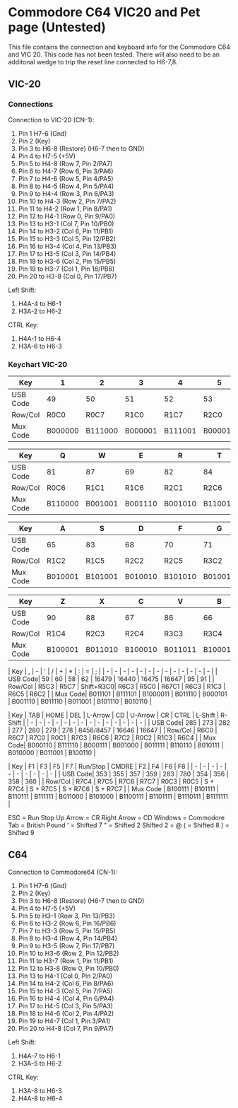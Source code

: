 # Commodore C64 VIC20 and Pet page (Untested)
This file contains the connection and keyboard info for the Commodore C64 and VIC 20. This code has not been tested. There will also need to be an additonal wedge to trip the reset line connected to H6-7,8.

## VIC-20

### Connections

Connection to VIC-20 (CN-1):
1. Pin 1 H7-6 (Gnd)
1. Pin 2   (Key)
1. Pin 3 to H6-8 (Restore) (H6-7 then to GND)
1. Pin 4 to H7-5 (+5V)
1. Pin 5 to H4-8 (Row 7, Pin 2/PA7)
1. Pin 6 to H4-7 (Row 6, Pin 3/PA6)
1. Pin 7 to H4-6 (Row 5, Pin 4/PA5)
1. Pin 8 to H4-5 (Row 4, Pin 5/PA4)
1. Pin 9 to H4-4 (Row 3, Pin 6/PA3)
1. Pin 10 to H4-3 (Row 2, Pin 7/PA2)
1. Pin 11 to H4-2 (Row 1, Pin 8/PA1)
1. Pin 12 to H4-1 (Row 0, Pin 9/PA0)
1. Pin 13 to H3-1 (Col 7, Pin 10/PB0)
1. Pin 14 to H3-2 (Col 6, Pin 11/PB1)
1. Pin 15 to H3-3 (Col 5, Pin 12/PB2)
1. Pin 16 to H3-4 (Col 4, Pin 13/PB3)
1. Pin 17 to H3-5 (Col 3, Pin 14/PB4)
1. Pin 18 to H3-6 (Col 2, Pin 15/PB5)
1. Pin 19 to H3-7 (Col 1, Pin 16/PB6)
1. Pin 20 to H3-8 (Col 0, Pin 17/PB7)

Left Shift:
1. H4A-4 to H6-1
1. H3A-2 to H6-2

CTRL Key: 
1. H4A-1 to H6-4
1. H3A-6 to H6-3

### Keychart VIC-20

| Key | 1 | 2 | 3 | 4 | 5 | 6 | 7 | 8 | 9 | 0 |
| - | - | - | - | - | - | - | - | - | - | - |
| USB Code| 49 | 50 | 51 | 52 | 53 | 54 | 55 | 56 | 57 | 48 | 
| Row/Col | R0C0    | R0C7    | R1C0    | R1C7    | R2C0    | R2C7    | R3C0    | R3C7    | R4C0    | R4C7    |
| Mux Code| B000000 | B111000 | B000001 | B111001 | B000010 | B111010 | B000011 | B111011 | B000100 | B111100 |

| Key | Q | W | E | R | T | Y | U | I | O | P |
| - | - | - | - | - | - | - | - | - | - | - |
| USB Code| 81 | 87 | 69 | 82 | 84 | 89 | 85 | 73 | 79 | 80 | 
| Row/Col | R0C6    | R1C1    | R1C6    | R2C1    | R2C6    | R3C1   | R3C6    | R4C1    | R4C6    | R5C1    |
| Mux Code| B110000 | B001001 | B001110 | B001010 | B110010 | B001011 | B110011 | B001100 | B110100 | B001101 |

| Key | A | S | D | F | G | H | J | K | L | ENTER |
| - | - | - | - | - | - | - | - | - | - | - |
| USB Code| 65 | 83 | 68 | 70 | 71 | 72 | 74 | 75 | 76 | 286 | 
| Row/Col | R1C2    | R1C5    | R2C2    | R2C5    | R3C2    | R3C5    | R4C2    | R4C5    | R5C2    | R7C1    |
| Mux Code| B010001 | B101001 | B010010 | B101010 | B010011 | B101011 | B010100 | B101100 | B010101 | B001111 |

| Key | Z | X | C | V | B | N | M | . | SPACE | @ |
| - | - | - | - | - | - | - | - | - | - | - |
| USB Code| 90 | 88 | 67 | 86 | 66 | 78 | 77 | 61 | 287 | 16434 | 
| Row/Col | R1C4    | R2C3    | R2C4    | R3C3    | R3C4    | R4C3    | R4C4    | R5C4    | R0C4    | R5C6 |
| Mux Code| B100001 | B011010 | B100010 | B011011 | B100011 | B011100 | B100100 | B100101 | B100000 | B110101 |

| Key  | , | - | ' | / | + | * | : | = | ; |
| - | - | - | - | - | - | - | - | - | - | - | - | - |
| USB Code| 59      | 60      | 58        | 62      | 16479   | 16440   | 16475   | 16647   | 95      | 91      |
| Row/Col | R5C3    | R5C7    | Shift+R3C0| R6C3    | R5C0    | R67C1   | R6C3    | R1C3    | R6C5    | R6C2    |
| Mux Code| B011101 | B111101 | B1000011  | B011110 | B000101 | B001110 | B011110 | B011001 | B101110 | B010110 |

| Key | TAB | HOME | DEL | L-Arrow | CD | U-Arrow | CR | CTRL | L-Shift | R-Shift |
| - | - | - | - | - | - | - | - | - | - | - | - | - | - |
| USB Code| 285     | 273     | 282     | 277     | 280     | 279     | 278     | 8456/8457 | 16646   | 16647   |
| Row/Col | R6C0    | R6C7    | R7C0    | R0C1    | R7C3    | R6C6    | R7C2    |    R0C2   | R1C3    | R6C4    |
| Mux Code| B000110 | B111110 | B000111 | B001000 | B011111 | B110110 | B010111 |  B010000  | B011001 | B100110 |

| Key | F1 | F3 | F5 | F7 | Run/Stop | CMDRE | F2 | F4 | F6 | F8 |
| - | - | - | - | - | - | - | - | - | - |
| USB Code| 353 | 355 | 357 | 359 | 283 | 780 | 354 | 356 | 358 | 360 |
| Row/Col  | R7C4    | R7C5    | R7C6    | R7C7    | R0C3    | R0C5    | S + R7C4 | S + R7C5     | S + R7C6 | S + R7C7 | 
| Mux Code | B100111 | B101111 | B110111 | B111111 | B011000 | B101000 | B1100111 | B1101111 | B1110111 | B1111111 | 

ESC = Run Stop
Up Arrow = CR
Right Arrow = CD
Windows = Commodore
Tab = British Pound 
' = Shifted 7
" = Shifted 2
Shifted 2 = @
(  = Shifted 8
) = Shifted 9

## C64


Connection to Commodore64 (CN-1):
1. Pin 1 H7-6 (Gnd)
1. Pin 2   (Key)
1. Pin 3 to H6-8 (Restore) (H6-7 then to GND)
1. Pin 4 to H7-5 (+5V)
1. Pin 5 to H3-1 (Row 3, Pin 13/PB3)
1. Pin 6 to H3-2 (Row 6, Pin 16/PB6)
1. Pin 7 to H3-3 (Row 5, Pin 15/PB5)
1. Pin 8 to H3-4 (Row 4, Pin 14/PB4)
1. Pin 9 to H3-5 (Row 7, Pin 17/PB7)
1. Pin 10 to H3-6 (Row 2, Pin 12/PB2)
1. Pin 11 to H3-7 (Row 1, Pin 11/PB1)
1. Pin 12 to H3-8 (Row 0, Pin 10/PB0)
1. Pin 13 to H4-1 (Col 0, Pin 2/PA0)
1. Pin 14 to H4-2 (Col 6, Pin 8/PA6)
1. Pin 15 to H4-3 (Col 5, Pin 7/PA5)
1. Pin 16 to H4-4 (Col 4, Pin 6/PA4)
1. Pin 17 to H4-5 (Col 3, Pin 5/PA3)
1. Pin 18 to H4-6 (Col 2, Pin 4/PA2)
1. Pin 19 to H4-7 (Col 1, Pin 3/PA1)
1. Pin 20 to H4-8 (Col 7, Pin 9/PA7)

Left Shift:
1. H4A-7 to H6-1
1. H3A-5 to H6-2

CTRL Key: 
1. H3A-8 to H6-3
1. H4A-8 to H6-4
